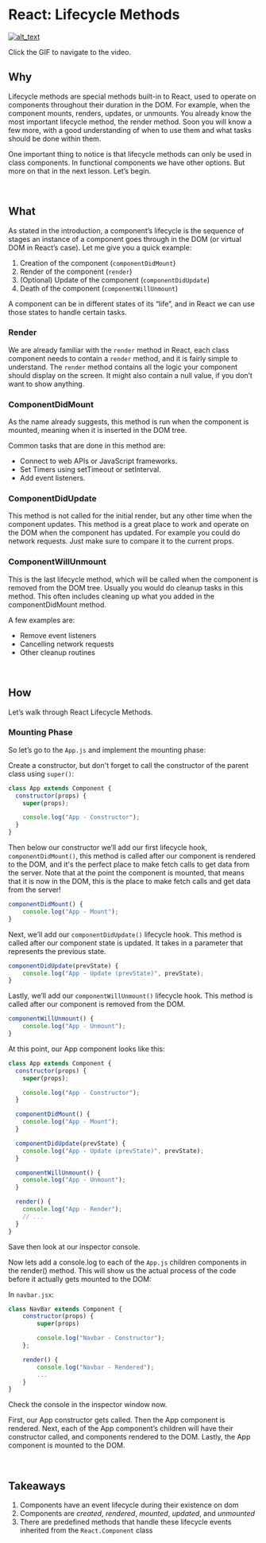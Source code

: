 # React: Lifecycle Methods

[![alt_text](/assets/images/lectures/react/React-Lifecycle-Methods-Lecture-high.gif)](https://vimeo.com/516930349)

Click the GIF to navigate to the video.

## Why

Lifecycle methods are special methods built-in to React, used to operate on components throughout their duration in the DOM. For example, when the component mounts, renders, updates, or unmounts. You already know the most important lifecycle method, the render method. Soon you will know a few more, with a good understanding of when to use them and what tasks should be done within them.

One important thing to notice is that lifecycle methods can only be used in class components. In functional components we have other options. But more on that in the next lesson. Let’s begin.

<br>

## What

As stated in the introduction, a component’s lifecycle is the sequence of stages an instance of a component goes through in the DOM (or virtual DOM in React’s case). Let me give you a quick example:

1. Creation of the component (`componentDidMount`)
2. Render of the component (`render`)
3. (Optional) Update of the component (`componentDidUpdate`)
4. Death of the component (`componentWillUnmount`)

A component can be in different states of its “life”, and in React we can use those states to handle certain tasks.

### Render

We are already familiar with the `render` method in React, each class component needs to contain a `render` method, and it is fairly simple to understand. The `render` method contains all the logic your component should display on the screen. It might also contain a null value, if you don’t want to show anything.

### ComponentDidMount

As the name already suggests, this method is run when the component is mounted, meaning when it is inserted in the DOM tree.

Common tasks that are done in this method are:

- Connect to web APIs or JavaScript frameworks.
- Set Timers using setTimeout or setInterval.
- Add event listeners.

### ComponentDidUpdate

This method is not called for the initial render, but any other time when the component updates. This method is a great place to work and operate on the DOM when the component has updated. For example you could do network requests. Just make sure to compare it to the current props.

### ComponentWillUnmount

This is the last lifecycle method, which will be called when the component is removed from the DOM tree. Usually you would do cleanup tasks in this method. This often includes cleaning up what you added in the componentDidMount method.

A few examples are:

- Remove event listeners
- Cancelling network requests
- Other cleanup routines

<br>

## How

Let’s walk through React Lifecycle Methods.

### Mounting Phase

So let’s go to the `App.js` and implement the mounting phase:

Create a constructor, but don't forget to call the constructor of the parent class using `super()`:

```jsx
class App extends Component {
  constructor(props) {
    super(props);

    console.log("App - Constructor");
  }
}
```

Then below our constructor we’ll add our first lifecycle hook, `componentDidMount()`, this method is called after our component is rendered to the DOM, and it's the perfect place to make fetch calls to get data from the server. Note that at the point the component is mounted, that means that it is now in the DOM, this is the place to make fetch calls and get data from the server!

```jsx
componentDidMount() {
    console.log("App - Mount");
}
```

Next, we’ll add our `componentDidUpdate()` lifecycle hook. This method is called after our component state is updated. It takes in a parameter that represents the previous state.

```jsx
componentDidUpdate(prevState) {
    console.log("App - Update (prevState)", prevState);
}
```

Lastly, we’ll add our `componentWillUnmount()` lifecycle hook. This method is called after our component is removed from the DOM.

```jsx
componentWillUnmount() {
    console.log("App - Unmount");
}
```

At this point, our App component looks like this:

```jsx
class App extends Component {
  constructor(props) {
    super(props);

    console.log("App - Constructor");
  }

  componentDidMount() {
    console.log("App - Mount");
  }

  componentDidUpdate(prevState) {
    console.log("App - Update (prevState)", prevState);
  }

  componentWillUnmount() {
    console.log("App - Unmount");
  }

  render() {
    console.log("App - Render");
    // ...
  }
}
```

Save then look at our inspector console.

Now lets add a console.log to each of the `App.js` children components in the render() method. This will show us the actual process of the code before it actually gets mounted to the DOM:

In `navbar.jsx`:

```jsx
class NavBar extends Component {
    constructor(props) {
        super(props)

        console.log("Navbar - Constructor");
    };

    render() {
        console.log("Navbar - Rendered");
        ...
    }
}
```

Check the console in the inspector window now.

First, our App constructor gets called. Then the App component is rendered. Next, each of the App component’s children will have their constructor called, and components rendered to the DOM. Lastly, the App component is mounted to the DOM.

<br>

## Takeaways

1. Components have an event lifecycle during their existence on dom
2. Components are _created_, _rendered_, _mounted_, _updated_, and _unmounted_
3. There are predefined methods that handle these lifecycle events inherited from the `React.Component` class

<br>
